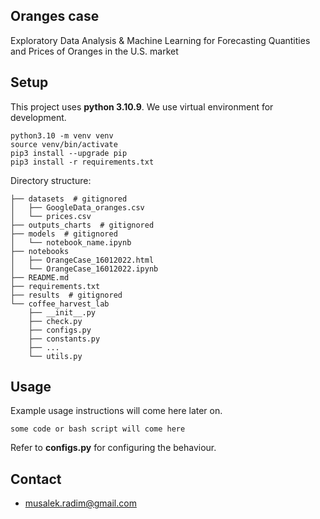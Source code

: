## Oranges case
Exploratory Data Analysis &amp; Machine Learning for Forecasting Quantities and Prices of Oranges in the U.S. market

## Setup

This project uses **python 3.10.9**. We use virtual environment for development.

```
python3.10 -m venv venv
source venv/bin/activate
pip3 install --upgrade pip
pip3 install -r requirements.txt
```

Directory structure:

```
├── datasets  # gitignored
│   ├── GoogleData_oranges.csv
│   └── prices.csv
├── outputs_charts  # gitignored
├── models  # gitignored
│   └── notebook_name.ipynb
├── notebooks
│   ├── OrangeCase_16012022.html
│   └── OrangeCase_16012022.ipynb
├── README.md
├── requirements.txt
├── results  # gitignored
└── coffee_harvest_lab
    ├── __init__.py
    ├── check.py
    ├── configs.py
    ├── constants.py
    ├── ...
    └── utils.py
```

## Usage

Example usage instructions will come here later on.
```
some code or bash script will come here
```

Refer to **configs.py** for configuring the behaviour.

## Contact
- musalek.radim@gmail.com